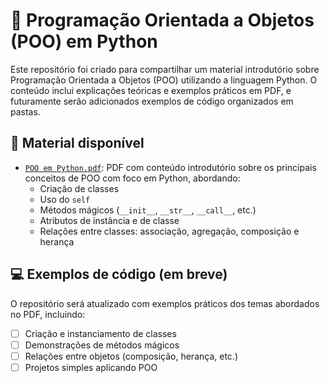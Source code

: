 # 🐍 Programação Orientada a Objetos (POO) em Python

Este repositório foi criado para compartilhar um material introdutório sobre Programação Orientada a Objetos (POO) utilizando a linguagem Python. O conteúdo inclui explicações teóricas e exemplos práticos em PDF, e futuramente serão adicionados exemplos de código organizados em pastas.

## 📄 Material disponível

- [`POO em Python.pdf`](): PDF com conteúdo introdutório sobre os principais conceitos de POO com foco em Python, abordando:
  - Criação de classes
  - Uso do `self`
  - Métodos mágicos (`__init__`, `__str__`, `__call__`, etc.)
  - Atributos de instância e de classe
  - Relações entre classes: associação, agregação, composição e herança

## 💻 Exemplos de código (em breve)

O repositório será atualizado com exemplos práticos dos temas abordados no PDF, incluindo:

- [ ] Criação e instanciamento de classes
- [ ] Demonstrações de métodos mágicos
- [ ] Relações entre objetos (composição, herança, etc.)
- [ ] Projetos simples aplicando POO
